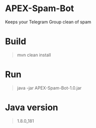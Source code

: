 # APEX-Spam-Bot
Keeps your Telegram Group clean of spam
# Build
> mvn clean install
# Run
> java -jar APEX-Spam-Bot-1.0.jar
# Java version
> 1.8.0_181
